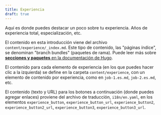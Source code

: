 ```yaml
---
title: Experiencia
draft: true
---
```


Aquí es donde puedes destacar un poco sobre tu experiencia. Años de experiencia total, especialización, etc.

El contenido en esta introducción viene del archivo `content/experience/_index.md`.
Este tipo de contenido, las "páginas índice", se denominan "branch bundles" (paquetes de rama). Puede leer más sobre [**secciones y paquetes** en la documentación de Hugo](https://gohugo.io/content-management/sections/#template-selection).

El contenido para cada elemento de experiencia (en los que puedes hacer clic a la izquierda) se define en la carpeta `content/experience`, con un elemento de contenido por experiencia, como en `job-1.es.md`, `job-2.es.md`, etc.

El contenido (texto y URL) para los botones a continuación (donde puedes agregar enlaces) proviene del archivo de traducción, `i18n/en.yaml`, en los elementos `experience_button`, `experience_button_url`, `experience_button2`, `experience_button2_url`, `experience_button3`, `experience_button3_url`.